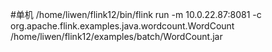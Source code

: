 
#单机
/home/liwen/flink12/bin/flink run -m 10.0.22.87:8081  -c org.apache.flink.examples.java.wordcount.WordCount  /home/liwen/flink12/examples/batch/WordCount.jar 
 